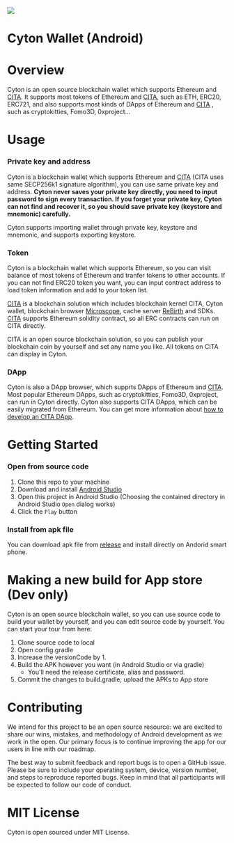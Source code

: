 ![](https://img.shields.io/badge/made%20for-Nervos%20AppChain-blue.svg)

# Cyton Wallet (Android)

Overview
===============

Cyton is an open source blockchain wallet which supports Ethereum and [CITA](https://citahub.com/#/). It supports most tokens of Ethereum and [CITA](https://docs.nervos.org/#/), such as ETH, ERC20, ERC721, and also supports most kinds of DApps of Ethereum and [CITA](https://docs.nervos.org/#/) , such as cryptokitties, Fomo3D, 0xproject...

Usage
===============

### Private key and address

Cyton is a blockchain wallet which supports Ethereum and [CITA](https://citahub.com/#/) (CITA uses same SECP256k1 signature algorithm), you can use same private key and address. **Cyton never saves your private key directly, you need to input password to sign every transaction. If you forget your private key, Cyton can not find and recover it, so you should save private key (keystore and mnemonic) carefully.**

Cyton supports importing wallet through private key, keystore and mnemonic, and supports exporting keystore.

### Token

Cyton is a blockchain wallet which supports Ethereum, so you can visit balance of most tokens of Ethereum and tranfer tokens to other accounts. If you can not find ERC20 token you want, you can input contract address to load token information and add to your token list.

[CITA](https://citahub.com/#/) is a blockchain solution which includes blockchain kernel CITA, Cyton wallet, blockchain browser [Microscope](https://github.com/cryptape/microscope), cache server [ReBirth](https://github.com/cryptape/re-birth) and SDKs. [CITA](https://docs.nervos.org/#/) supports Ethereum solidity contract, so all ERC contracts can run on CITA directly.

CITA is an open source blockchain solution, so you can publish your blockchain coin by yourself and set any name you like. All tokens on CITA can display in Cyton.

### DApp

Cyton is also a DApp browser, which supprts DApps of Ethereum and [CITA](https://citahub.com/#/). Most popular Ethereum DApps, such as cryptokitties, Fomo3D, 0xproject, can run in Cyton directly. Cyton also supports CITA DApps, which can be easily migrated from Ethereum. You can get more information about [how to develop an CITA DApp](https://docs.nervos.org/nervos-appchain-docs/#/quick-start/build-dapp).

Getting Started
===============

### Open from source code

1. Clone this repo to your machine
2. Download and install [Android Studio](https://developer.android.com/studio/index.html)
3. Open this project in Android Studio (Choosing the contained directory in Android Studio `Open` dialog works)
4. Click the `Play` button

### Install from apk file

You can download apk file from [release](https://github.com/cryptape/Cyton-android/releases) and install directly on Andorid smart phone.

Making a new build for App store (Dev only)
============================================

Cyton is an open source blockchain wallet, so you can use source code to build your wallet by yourself, and you can edit source code by yourself. You can start your tour from here: 

1. Clone source code to local
2. Open config.gradle
3. Increase the versionCode by 1.
4. Build the APK however you want (in Android Studio or via gradle)
    - You'll need the release certificate, alias and password.
5. Commit the changes to build.gradle, upload the APKs to App store

Contributing
============================================

We intend for this project to be an open source resource: we are excited to
share our wins, mistakes, and methodology of Android development as we work
in the open. Our primary focus is to continue improving the app for our users in
line with our roadmap.

The best way to submit feedback and report bugs is to open a GitHub issue.
Please be sure to include your operating system, device, version number, and
steps to reproduce reported bugs. Keep in mind that all participants will be
expected to follow our code of conduct.

MIT License
============================================
Cyton is open sourced under MIT License.
